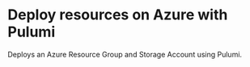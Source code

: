 # Deploy resources on Azure with Pulumi

Deploys an Azure Resource Group and Storage Account using Pulumi.
